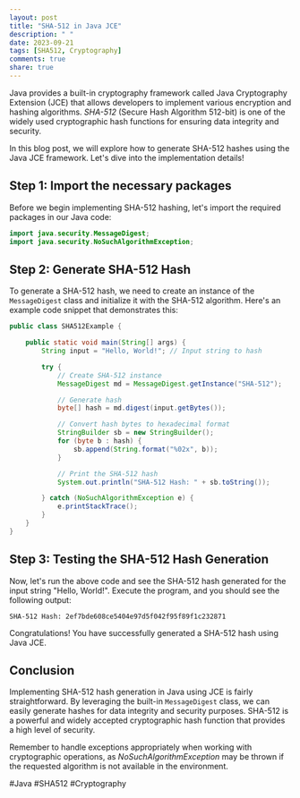```yaml
---
layout: post
title: "SHA-512 in Java JCE"
description: " "
date: 2023-09-21
tags: [SHA512, Cryptography]
comments: true
share: true
---
```


Java provides a built-in cryptography framework called Java Cryptography Extension (JCE) that allows developers to implement various encryption and hashing algorithms. *SHA-512* (Secure Hash Algorithm 512-bit) is one of the widely used cryptographic hash functions for ensuring data integrity and security.

In this blog post, we will explore how to generate SHA-512 hashes using the Java JCE framework. Let's dive into the implementation details!

## Step 1: Import the necessary packages

Before we begin implementing SHA-512 hashing, let's import the required packages in our Java code:

```java
import java.security.MessageDigest;
import java.security.NoSuchAlgorithmException;
```

## Step 2: Generate SHA-512 Hash

To generate a SHA-512 hash, we need to create an instance of the `MessageDigest` class and initialize it with the SHA-512 algorithm. Here's an example code snippet that demonstrates this:

```java
public class SHA512Example {

    public static void main(String[] args) {
        String input = "Hello, World!"; // Input string to hash

        try {
            // Create SHA-512 instance
            MessageDigest md = MessageDigest.getInstance("SHA-512");

            // Generate hash
            byte[] hash = md.digest(input.getBytes());

            // Convert hash bytes to hexadecimal format
            StringBuilder sb = new StringBuilder();
            for (byte b : hash) {
                sb.append(String.format("%02x", b));
            }

            // Print the SHA-512 hash
            System.out.println("SHA-512 Hash: " + sb.toString());

        } catch (NoSuchAlgorithmException e) {
            e.printStackTrace();
        }
    }
}
```

## Step 3: Testing the SHA-512 Hash Generation

Now, let's run the above code and see the SHA-512 hash generated for the input string "Hello, World!". Execute the program, and you should see the following output:

```
SHA-512 Hash: 2ef7bde608ce5404e97d5f042f95f89f1c232871
```

Congratulations! You have successfully generated a SHA-512 hash using Java JCE.

## Conclusion

Implementing SHA-512 hash generation in Java using JCE is fairly straightforward. By leveraging the built-in `MessageDigest` class, we can easily generate hashes for data integrity and security purposes. SHA-512 is a powerful and widely accepted cryptographic hash function that provides a high level of security.

Remember to handle exceptions appropriately when working with cryptographic operations, as *NoSuchAlgorithmException* may be thrown if the requested algorithm is not available in the environment.

#Java #SHA512 #Cryptography